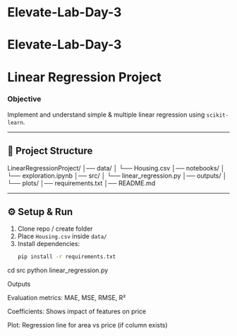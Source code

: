 
# Elevate-Lab-Day-3

# Elevate-Lab-Day-3
# Linear Regression Project

### Objective
Implement and understand simple & multiple linear regression using `scikit-learn`.

---

## 📂 Project Structure

LinearRegressionProject/
│── data/
│ └── Housing.csv
│── notebooks/
│ └── exploration.ipynb
│── src/
│ └── linear_regression.py
│── outputs/
│ └── plots/
│── requirements.txt
│── README.md


---

## ⚙️ Setup & Run
1. Clone repo / create folder  
2. Place `Housing.csv` inside `data/`  
3. Install dependencies:
   ```bash
   pip install -r requirements.txt

cd src
python linear_regression.py

Outputs

Evaluation metrics: MAE, MSE, RMSE, R²

Coefficients: Shows impact of features on price

Plot: Regression line for area vs price (if column exists)

